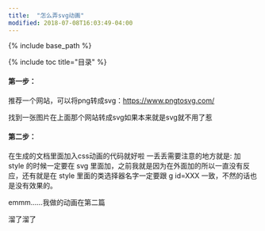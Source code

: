 ```yaml
---
title:  "怎么弄svg动画"
modified: 2018-07-08T16:03:49-04:00
---
```

{% include base_path %}
 	 	  
{% include toc title="目录" %}
 	 	 
#### 第一步：
推荐一个网站，可以将png转成svg：https://www.pngtosvg.com/

找到一张图片在上面那个网站转成svg如果本来就是svg就不用了惹

#### 第二步：
在生成的文档里面加入css动画的代码就好啦
一丢丢需要注意的地方就是:
加 style 的时候一定要在 svg 里面加，之前我就是因为在外面加的所以一直没有反应，还有就是在 style 里面的类选择器名字一定要跟 g id=XXX 一致，不然的话也是没有效果的。


emmm……我做的动画在第二篇

溜了溜了